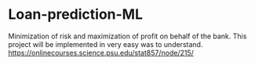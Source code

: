# Loan-prediction-ML
Minimization of risk and maximization of profit on behalf of the bank.
This project will be implemented in very easy was to understand. 
https://onlinecourses.science.psu.edu/stat857/node/215/
